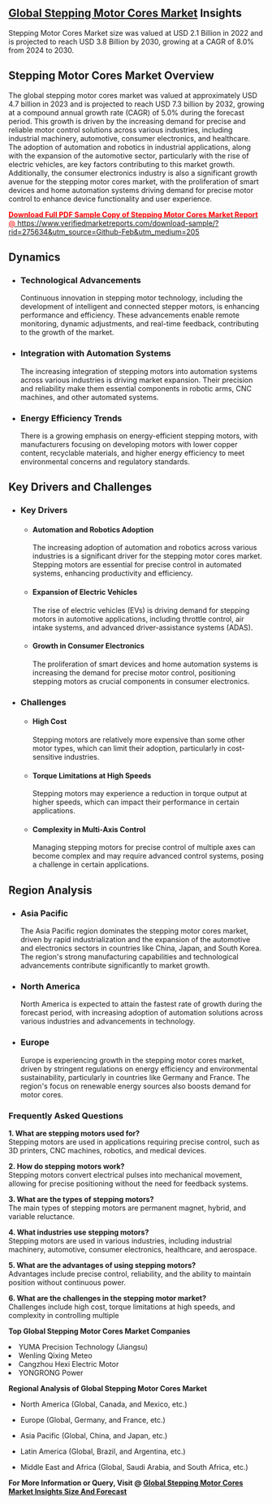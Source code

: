 <h2><a href="https://www.verifiedmarketreports.com/download-sample/?rid=275634&amp;utm_source=Github&amp;utm_medium=205" target="_blank">Global Stepping Motor Cores Market</a> Insights</h2><p>Stepping Motor Cores Market size was valued at USD 2.1 Billion in 2022 and is projected to reach USD 3.8 Billion by 2030, growing at a CAGR of 8.0% from 2024 to 2030.</p><p> <h2>Stepping Motor Cores Market Overview</h2> <p>The global stepping motor cores market was valued at approximately USD 4.7 billion in 2023 and is projected to reach USD 7.3 billion by 2032, growing at a compound annual growth rate (CAGR) of 5.0% during the forecast period. This growth is driven by the increasing demand for precise and reliable motor control solutions across various industries, including industrial machinery, automotive, consumer electronics, and healthcare. The adoption of automation and robotics in industrial applications, along with the expansion of the automotive sector, particularly with the rise of electric vehicles, are key factors contributing to this market growth. Additionally, the consumer electronics industry is also a significant growth avenue for the stepping motor cores market, with the proliferation of smart devices and home automation systems driving demand for precise motor control to enhance device functionality and user experience. </p> <p><a href="https://dataintelo.com/report/stepping-motors-market"><p><span class=""><span style="color: #ff0000;"><strong>Download Full PDF Sample Copy of Stepping Motor Cores Market Report</strong> @ </span><a href="https://www.verifiedmarketreports.com/download-sample/?rid=275634&amp;utm_source=Github-Feb&amp;utm_medium=205" target="_blank">https://www.verifiedmarketreports.com/download-sample/?rid=275634&amp;utm_source=Github-Feb&amp;utm_medium=205</a></span></p></a></p> <h2>Dynamics</h2> <ul> <li><h3>Technological Advancements</h3> <p>Continuous innovation in stepping motor technology, including the development of intelligent and connected stepper motors, is enhancing performance and efficiency. These advancements enable remote monitoring, dynamic adjustments, and real-time feedback, contributing to the growth of the market. </p> </li> <li><h3>Integration with Automation Systems</h3> <p>The increasing integration of stepping motors into automation systems across various industries is driving market expansion. Their precision and reliability make them essential components in robotic arms, CNC machines, and other automated systems. </p> </li> <li><h3>Energy Efficiency Trends</h3> <p>There is a growing emphasis on energy-efficient stepping motors, with manufacturers focusing on developing motors with lower copper content, recyclable materials, and higher energy efficiency to meet environmental concerns and regulatory standards. </p> </li> </ul> <h2>Key Drivers and Challenges</h2> <ul> <li><h3>Key Drivers</h3> <ul> <li><h4>Automation and Robotics Adoption</h4> <p>The increasing adoption of automation and robotics across various industries is a significant driver for the stepping motor cores market. Stepping motors are essential for precise control in automated systems, enhancing productivity and efficiency. </p> </li> <li><h4>Expansion of Electric Vehicles</h4> <p>The rise of electric vehicles (EVs) is driving demand for stepping motors in automotive applications, including throttle control, air intake systems, and advanced driver-assistance systems (ADAS). </p> </li> <li><h4>Growth in Consumer Electronics</h4> <p>The proliferation of smart devices and home automation systems is increasing the demand for precise motor control, positioning stepping motors as crucial components in consumer electronics. </p> </li> </ul> </li> <li><h3>Challenges</h3> <ul> <li><h4>High Cost</h4> <p>Stepping motors are relatively more expensive than some other motor types, which can limit their adoption, particularly in cost-sensitive industries. </p> </li> <li><h4>Torque Limitations at High Speeds</h4> <p>Stepping motors may experience a reduction in torque output at higher speeds, which can impact their performance in certain applications. </p> </li> <li><h4>Complexity in Multi-Axis Control</h4> <p>Managing stepping motors for precise control of multiple axes can become complex and may require advanced control systems, posing a challenge in certain applications. </p> </li> </ul> </li> </ul> <h2>Region Analysis</h2> <ul> <li><h3>Asia Pacific</h3> <p>The Asia Pacific region dominates the stepping motor cores market, driven by rapid industrialization and the expansion of the automotive and electronics sectors in countries like China, Japan, and South Korea. The region's strong manufacturing capabilities and technological advancements contribute significantly to market growth. </p> </li> <li><h3>North America</h3> <p>North America is expected to attain the fastest rate of growth during the forecast period, with increasing adoption of automation solutions across various industries and advancements in technology. </p> </li> <li><h3>Europe</h3> <p>Europe is experiencing growth in the stepping motor cores market, driven by stringent regulations on energy efficiency and environmental sustainability, particularly in countries like Germany and France. The region's focus on renewable energy sources also boosts demand for motor cores. </p> </li> </ul> <h3>Frequently Asked Questions</h3> <p><strong>1. What are stepping motors used for?</strong><br>Stepping motors are used in applications requiring precise control, such as 3D printers, CNC machines, robotics, and medical devices. </p> <p><strong>2. How do stepping motors work?</strong><br>Stepping motors convert electrical pulses into mechanical movement, allowing for precise positioning without the need for feedback systems. </p> <p><strong>3. What are the types of stepping motors?</strong><br>The main types of stepping motors are permanent magnet, hybrid, and variable reluctance. </p> <p><strong>4. What industries use stepping motors?</strong><br>Stepping motors are used in various industries, including industrial machinery, automotive, consumer electronics, healthcare, and aerospace. </p> <p><strong>5. What are the advantages of using stepping motors?</strong><br>Advantages include precise control, reliability, and the ability to maintain position without continuous power. </p> <p><strong>6. What are the challenges in the stepping motor market?</strong><br>Challenges include high cost, torque limitations at high speeds, and complexity in controlling multiple</p><p><strong>Top Global Stepping Motor Cores Market Companies</strong></p><div data-test-id=""><p><li>YUMA Precision Technology (Jiangsu)</li><li> Wenling Qixing Meteo</li><li> Cangzhou Hexi Electric Motor</li><li> YONGRONG Power</li></p><div><strong>Regional Analysis of&nbsp;Global Stepping Motor Cores Market</strong></div><ul><li dir="ltr"><p dir="ltr">North America&nbsp;(Global, Canada, and Mexico, etc.)</p></li><li dir="ltr"><p dir="ltr">Europe (Global, Germany, and France, etc.)</p></li><li dir="ltr"><p dir="ltr">Asia Pacific&nbsp;(Global, China, and Japan, etc.)</p></li><li dir="ltr"><p dir="ltr">Latin America&nbsp;(Global, Brazil, and Argentina, etc.)</p></li><li dir="ltr">Middle East and Africa&nbsp;(Global, Saudi Arabia, and South Africa, etc.)</li></ul><p><strong>For More Information or Query, Visit @&nbsp;</strong><strong><a href="https://www.verifiedmarketreports.com/product/stepping-motor-cores-market/?utm_source=Github&amp;utm_medium=205" target="_blank">Global Stepping Motor Cores Market Insights Size And Forecast</a></strong></p></div>
